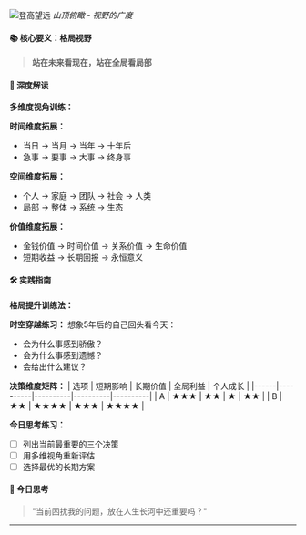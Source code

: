 
![登高望远](https://images.pexels.com/photos/34348751/pexels-photo-34348751.jpeg)
*山顶俯瞰 - 视野的广度*

#### 📚 核心要义：格局视野
> **站在未来看现在，站在全局看局部**

#### 🎯 深度解读
**多维度视角训练：**

**时间维度拓展：**
- 当日 → 当月 → 当年 → 十年后
- 急事 → 要事 → 大事 → 终身事

**空间维度拓展：**
- 个人 → 家庭 → 团队 → 社会 → 人类
- 局部 → 整体 → 系统 → 生态

**价值维度拓展：**
- 金钱价值 → 时间价值 → 关系价值 → 生命价值
- 短期收益 → 长期回报 → 永恒意义

#### 🛠️ 实践指南
**格局提升训练法：**

**时空穿越练习：**
想象5年后的自己回头看今天：

- 会为什么事感到骄傲？
- 会为什么事感到遗憾？
- 会给出什么建议？

**决策维度矩阵：**
| 选项 | 短期影响 | 长期价值 | 全局利益 | 个人成长 |
|------|----------|----------|----------|----------|
| A    | ★★★     | ★★       | ★        | ★★       |
| B    | ★★       | ★★★★     | ★★★      | ★★★★     |

**今日思考练习：**
- [ ] 列出当前最重要的三个决策
- [ ] 用多维视角重新评估
- [ ] 选择最优的长期方案

#### 🌈 今日思考
> "当前困扰我的问题，放在人生长河中还重要吗？"

---